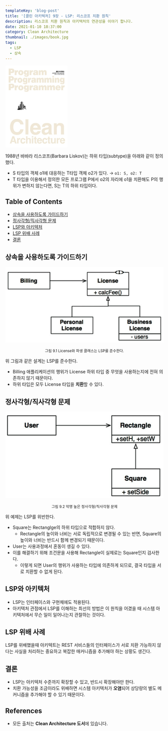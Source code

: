 ```yaml
---
templateKey: 'blog-post'
title: '[클린 아키텍처] 9장 - LSP: 리스코프 치환 원칙'
description: 리스코프 치환 원칙과 아키텍처의 연관성을 이야기 합니다.
date: 2021-01-10 18:37:00
category: Clean Architecture
thumbnail: ./images/book.jpg
tags:
  - LSP
  - 상속
---
```


![2020_retro_thumbnail](./images/book.jpg)

1988년 바바라 리스코프(Barbara Liskov)는 하위 타입(subtype)을 아래와 같이 정의 했다.

- S 타입의 객체 o1에 대응하는 T타입 객체 o2가 있다. → `o1: S, o2: T`
- T 타입을 이용해서 정의한 모든 프로그램 P에서 o2의 자리에 o1을 치환해도 P의 행위가 변하지 않는다면, S는 T의 하위 타입이다.

## Table of Contents

- [상속을 사용하도록 가이드하기](#상속을-사용하도록-가이드하기)
- [정사각형/직사각형 문제](#정사각형직사각형-문제)
- [LSP와 아키텍처](#lsp와-아키텍처)
- [LSP 위배 사례](#lsp-위배-사례)
- [결론](#결론)

## 상속을 사용하도록 가이드하기

![그림 9.1 License와 파생 클래스는 LSP를 준수한다.](./images/image-9.1.png)

<p style="text-align: center;"><small>그림 9.1 License와 파생 클래스는 LSP를 준수한다.</small></p>

위 그림과 같은 설계는 LSP를 준수한다.

- Billing 애플리케이션의 행위가 License 하위 타입 중 무엇을 사용하는지에 전혀 의존하지 않기 때문이다.
- 하위 타입은 모두 License 타입을 **치환**할 수 있다.

## 정사각형/직사각형 문제

![그림 9.2 악명 높은 정사각형/직사각형 문제](./images/image-9.2.png)

<p style="text-align: center;"><small>그림 9.2 악명 높은 정사각형/직사각형 문제</small></p>

위 예제는 LSP를 위반한다.

- Square는 Rectanglge의 하위 타입으로 적합하지 않다.
  - Rectangle의 높이와 너비는 서로 독립적으로 변경될 수 있는 반면, Square의 높이와 너비는 반드시 함께 변경되기 때문이다.
- User는 사용과정에서 혼동이 생길 수 있다.
- 이를 해결하기 위해 조건문을 사용해 Rectangle이 실제로는 Square인지 검사한다.
  - 이렇게 되면 User의 행위가 사용하는 타입에 의존하게 되므로, 결국 타입을 서로 치환할 수 없게 된다.

## LSP와 아키텍처

- LSP는 인터페이스와 구현체에도 적용된다.
- 아키텍처 관점에서 LSP를 이해하는 최선의 방법은 이 원칙을 어겼을 때 시스템 아키텍처에서 무슨 일이 일어나는지 관찰하는 것이다.

## LSP 위배 사례

LSP를 위배했을때 아키텍트는 REST 서비스들의 인터페이스가 서로 치환 가능하지 않다는 사실을 처리하는 중요하고 복잡한 매커니즘을 추가해야 하는 상황도 생긴다.

## 결론

- LSP는 아키텍처 수준까지 확장할 수 있고, 반드시 확장해야만 한다.
- 치환 가능성을 조금이라도 위배하면 시스템 아키텍처가 **오염**되어 상당량의 별도 메커니즘을 추가해야 할 수 있기 때문이다.

## References

- 모든 출처는 **Clean Architecture 도서**에 있습니다.
